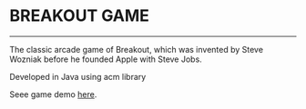 # BREAKOUT GAME #

<HR>

The classic arcade game of
Breakout, which was invented by Steve Wozniak before he
founded Apple with Steve Jobs.

Developed in Java using acm library

Seee game demo <a href="http://www.youtube.com/watch?v=zkyRnmF6gFk">here</a>.
